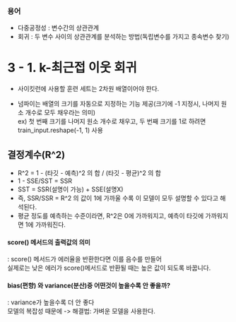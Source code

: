 ### 용어
- 다중공정성 : 변수간의 상관관계
- 회귀 : 두 변수 사이의 상관관계를 분석하는 방법(독립변수를 가지고 종속변수 찾기)


# 3 - 1. k-최근접 이웃 회귀  

- 사이킷런에 사용할 훈련 세트는 2차원 배열이어야 한다.  

- 넘파이는 배열의 크기를 자동으로 지정하는 기능 제공(크기에 -1 지정시, 나머지 원소 개수로 모두 채우라는 의미)  
  ex) 첫 번째 크기를 나머지 원소 개수로 채우고, 두 번째 크기를 1로 하려면 train_input.reshape(-1, 1) 사용

## 결정계수(R^2)
- R^2 = 1 - (타깃 - 예측)^2 의 합 / (타깃 - 평균)^2 의 합
- 1 - SSE/SST = SSR
- SST = SSR(설명이 가능) + SSE(설명X)
- 즉, SSR/SSR = R^2 의 값이 1에 가까울 수록 이 모델이 모두 설명할 수 있다고 해석된다.
- 평균 정도를 예측하는 수준이라면, R^2은 0에 가까워지고, 예측이 타깃에 가까워지면 1에 가까워진다.
  
#### score() 메서드의 출력값의 의미  
: score() 메서드가 에러율을 반환한다면 이를 음수를 만들어  
실제로는 낮은 에러가 score()메서드로 반환될 때는 높은 값이 되도록 바꿉니다.

#### bias(편향) 와 variance(분산)중 어떤것이 높을수록 안 좋을까?
: variance가 높을수록 더 안 좋다  
모델의 복잡성 때문에 -> 해결법: 가벼운 모델을 사용한다. 
